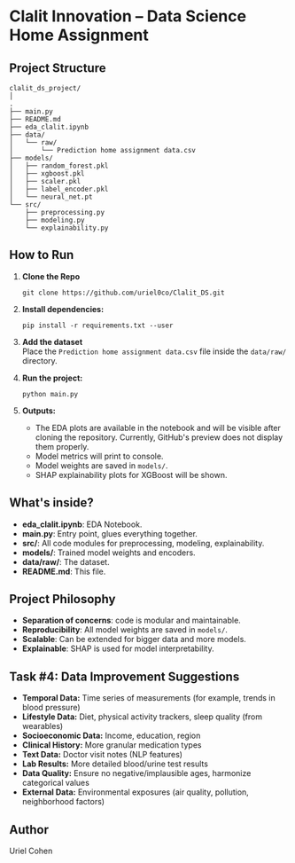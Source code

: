 # Clalit Innovation – Data Science Home Assignment

## Project Structure

```
clalit_ds_project/
│
.
├── main.py
├── README.md
├── eda_clalit.ipynb
├── data/
│   └── raw/
│       └── Prediction home assignment data.csv
├── models/
│   ├── random_forest.pkl
│   ├── xgboost.pkl
│   ├── scaler.pkl
│   ├── label_encoder.pkl
│   └── neural_net.pt
└── src/
    ├── preprocessing.py
    ├── modeling.py
    └── explainability.py
```

## How to Run
1. **Clone the Repo**
    ```
    git clone https://github.com/uriel0co/Clalit_DS.git
    ```
2. **Install dependencies:**
   ```
   pip install -r requirements.txt --user
   ```

3. **Add the dataset**  
   Place the `Prediction home assignment data.csv` file inside the `data/raw/` directory.

4. **Run the project:**
   ```
   python main.py
   ```

5. **Outputs:**  
   - The EDA plots are available in the notebook and will be visible after cloning the repository. Currently, GitHub's preview does not display them properly.
   - Model metrics will print to console.
   - Model weights are saved in `models/`.
   - SHAP explainability plots for XGBoost will be shown.

## What's inside?

- **eda_clalit.ipynb**: EDA Notebook.
- **main.py**: Entry point, glues everything together.
- **src/**: All code modules for preprocessing, modeling, explainability.
- **models/**: Trained model weights and encoders.
- **data/raw/**: The dataset.
- **README.md**: This file.

## Project Philosophy

- **Separation of concerns**: code is modular and maintainable.
- **Reproducibility**: All model weights are saved in `models/`.
- **Scalable**: Can be extended for bigger data and more models.
- **Explainable**: SHAP is used for model interpretability.

## Task #4: Data Improvement Suggestions
- **Temporal Data:** Time series of measurements (for example, trends in blood pressure)
- **Lifestyle Data:** Diet, physical activity trackers, sleep quality (from wearables)
- **Socioeconomic Data:** Income, education, region
- **Clinical History:** More granular medication types
- **Text Data:** Doctor visit notes (NLP features)
- **Lab Results:** More detailed blood/urine test results
- **Data Quality:** Ensure no negative/implausible ages, harmonize categorical values
- **External Data:** Environmental exposures (air quality, pollution, neighborhood factors)

## Author

Uriel Cohen
